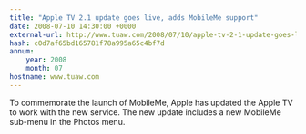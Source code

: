 ```yaml
---
title: "Apple TV 2.1 update goes live, adds MobileMe support"
date: 2008-07-10 14:30:00 +0000
external-url: http://www.tuaw.com/2008/07/10/apple-tv-2-1-update-goes-live-adds-mobileme-support/
hash: c0d7af65bd165781f78a995a65c4bf7d
annum:
    year: 2008
    month: 07
hostname: www.tuaw.com
---
```


To commemorate the launch of MobileMe, Apple has updated the Apple TV to work with the new service. The new update includes a new MobileMe sub-menu in the Photos menu.

